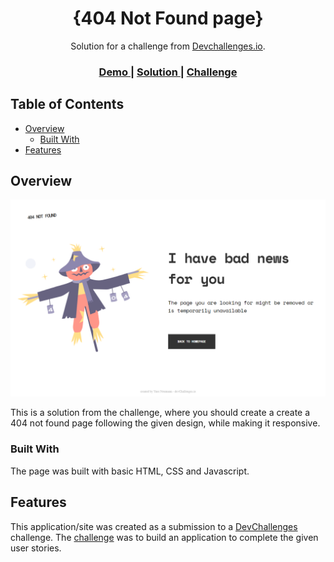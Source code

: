 <!-- Please update value in the {}  -->

<h1 align="center">{404 Not Found page}</h1>

<div align="center">
   Solution for a challenge from  <a href="http://devchallenges.io" target="_blank">Devchallenges.io</a>.
</div>

<div align="center">
  <h3>
    <a href="https://404-not-found-page-challenge-yure.netlify.app/">
      Demo
    </a>
    <span> | </span>
    <a href="https://404-not-found-page-challenge-yure.netlify.app/">
      Solution
    </a>
    <span> | </span>
    <a href="https://devchallenges.io/challenges/wBunSb7FPrIepJZAg0sY">
      Challenge
    </a>
  </h3>
</div>

<!-- TABLE OF CONTENTS -->

## Table of Contents

- [Overview](#overview)
  - [Built With](#built-with)
- [Features](#features)

<!-- OVERVIEW -->

## Overview

![screenshot](https://github.com/yuneumann/404-Not-Found-page/blob/b6cccb5c4032b17775e1aa4d40843fc5ca5aab6c/screenshot.png?raw=true)

This is a solution from the challenge, where you should create a create a 404 not found page following the given design, while making it responsive.

### Built With

<!-- This section should list any major frameworks that you built your project using. Here are a few examples.-->

The page was built with basic HTML, CSS and Javascript.

## Features

<!-- List the features of your application or follow the template. Don't share the figma file here :) -->

This application/site was created as a submission to a [DevChallenges](https://devchallenges.io/challenges) challenge. The [challenge](https://devchallenges.io/challenges/wBunSb7FPrIepJZAg0sY) was to build an application to complete the given user stories.
